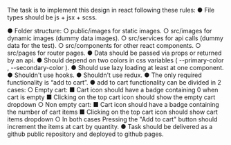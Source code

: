 The task is to implement this design in react following these rules:
● File types should be js + jsx + scss. 

● Folder structure:
○ public/images for static images.
○ src/images for dynamic images (dummy data images).
○ src/services for api calls (dummy data for the test).
○ src/components for other react components.
○ src/pages for router pages.
● Data should be passed via props or returned by an api.
● Should depend on two colors in css variables ( --primary-color , --secondary-color ).
● Should use lazy loading at least at one component.
● Shouldn't use hooks.
● Shouldn't use redux.
● The only required functionality is “add to cart”.
● add to cart functionality can be divided in 2 cases:
○ Empty cart:
■ Cart icon should have a badge containing 0 when cart is empty
■ Clicking on the top cart icon should show the empty cart dropdown
○ Non empty cart:
■ Cart icon should have a badge containing the number of cart items
■ Clicking on the top cart icon should show cart items dropdown
○ In both cases Pressing the "Add to cart" button should increment the items at
cart by quantity.
● Task should be delivered as a github public repository and deployed to github pages.